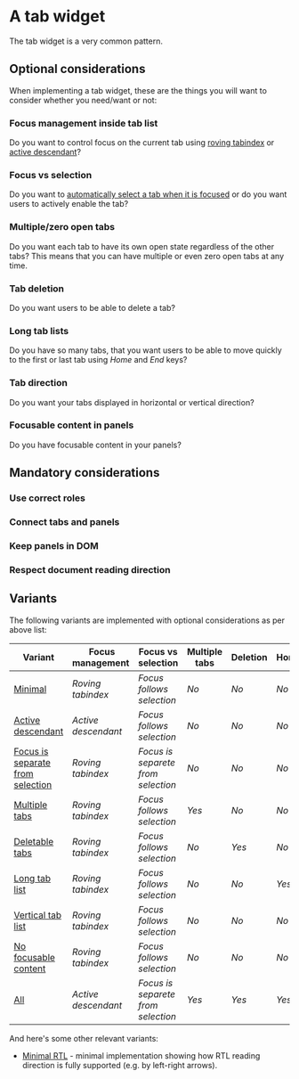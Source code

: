# A tab widget

The tab widget is a very common pattern.

## Optional considerations

When implementing a tab widget, these are the things you will want to consider whether you need/want or not:

### Focus management inside tab list

Do you want to control focus on the current tab using [roving tabindex](https://www.w3.org/TR/wai-aria-practices/#kbd_roving_tabindex) or [active descendant](https://www.w3.org/TR/wai-aria-practices/#kbd_focus_activedescendant)?

### Focus vs selection

Do you want to [automatically select a tab when it is focused](https://www.w3.org/TR/wai-aria-practices/#kbd_selection_follows_focus) or do you want users to actively enable the tab?

### Multiple/zero open tabs

Do you want each tab to have its own open state regardless of the other tabs? This means that you can have multiple or even zero open tabs at any time.

### Tab deletion

Do you want users to be able to delete a tab?

### Long tab lists

Do you have so many tabs, that you want users to be able to move quickly to the first or last tab using _Home_ and _End_ keys?

### Tab direction

Do you want your tabs displayed in horizontal or vertical direction?

### Focusable content in panels

Do you have focusable content in your panels?

## Mandatory considerations

### Use correct roles

### Connect tabs and panels

### Keep panels in DOM

### Respect document reading direction

## Variants

The following variants are implemented with optional considerations as per above list:

| Variant | Focus management | Focus vs selection | Multiple tabs | Deletion | Home/End | Direction | Focusable panels |
|-|-|-|-|-|-|-|-|
| [Minimal](minimal/) | _Roving tabindex_ | _Focus follows selection_ | _No_ | _No_ | _No_ | _Horizontal_ | _Focusable content_ |
| [Active descendant](active-descendant/) | _Active descendant_ | _Focus follows selection_ | _No_ | _No_ | _No_ | _Horizontal_ | _Focusable content_ |
| [Focus is separate from selection](focus-selection/) | _Roving tabindex_ | _Focus is separete from selection_ | _No_ | _No_ | _No_ | _Horizontal_ | _Focusable content_ |
| [Multiple tabs](multiple/) | _Roving tabindex_ | _Focus follows selection_ | _Yes_ | _No_ | _No_ | _Horizontal_ | _Focusable content_ |
| [Deletable tabs](deletable/) | _Roving tabindex_ | _Focus follows selection_ | _No_ | _Yes_ | _No_ | _Horizontal_ | _Focusable content_ |
| [Long tab list](long/) | _Roving tabindex_ | _Focus follows selection_ | _No_ | _No_ | _Yes_ | _Horizontal_ | _Focusable content_ |
| [Vertical tab list](vertical/) | _Roving tabindex_ | _Focus follows selection_ | _No_ | _No_ | _No_ | _Vertical_ | _Focusable content_ |
| [No focusable content](content/) | _Roving tabindex_ | _Focus follows selection_ | _No_ | _No_ | _No_ | _Horizontal_ | _No focusable content_ |
| [All](all/) | _Active descendant_ | _Focus is separete from selection_ | _Yes_ | _Yes_ | _Yes_ | _Vertical_ | _No focusable content_ |

And here's some other relevant variants:

* [Minimal RTL](minimal-rtl/) - minimal implementation showing how RTL reading direction is fully supported (e.g. by left-right arrows).

